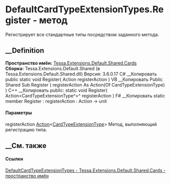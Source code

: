 # DefaultCardTypeExtensionTypes.Register - метод
Регистрирует все стандартные типы посредством заданного метода.
## __Definition
 **Пространство имён:**
[Tessa.Extensions.Default.Shared.Cards](N_Tessa_Extensions_Default_Shared_Cards.htm)  
 **Сборка:** Tessa.Extensions.Default.Shared (в
Tessa.Extensions.Default.Shared.dll) Версия: 3.6.0.17
C# __Копировать
     public static void Register(
    	Action<CardTypeExtensionType> registerAction
    )
VB __Копировать
     Public Shared Sub Register ( 
    	registerAction As Action(Of CardTypeExtensionType)
    )
C++ __Копировать
     public:
    static void Register(
    	Action<CardTypeExtensionType^>^ registerAction
    )
F# __Копировать
     static member Register : 
            registerAction : Action<CardTypeExtensionType> -> unit 
#### Параметры
registerAction
[Action](https://learn.microsoft.com/dotnet/api/system.action-1)<[CardTypeExtensionType](T_Tessa_Cards_CardTypeExtensionType.htm)>
    Метод, выполняющий регистрацию типа.
##  __См. также
#### Ссылки
[DefaultCardTypeExtensionTypes -
](T_Tessa_Extensions_Default_Shared_Cards_DefaultCardTypeExtensionTypes.htm)
[Tessa.Extensions.Default.Shared.Cards - пространство
имён](N_Tessa_Extensions_Default_Shared_Cards.htm)
